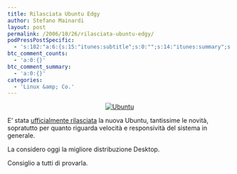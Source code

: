 ```yaml
---
title: Rilasciata Ubuntu Edgy
author: Stefano Mainardi
layout: post
permalink: /2006/10/26/rilasciata-ubuntu-edgy/
podPressPostSpecific:
  - 's:182:"a:6:{s:15:"itunes:subtitle";s:0:"";s:14:"itunes:summary";s:0:"";s:15:"itunes:keywords";s:0:"";s:13:"itunes:author";s:0:"";s:15:"itunes:explicit";s:0:"";s:12:"itunes:block";s:2:"no";}";'
btc_comment_counts:
  - 'a:0:{}'
btc_comment_summary:
  - 'a:0:{}'
categories:
  - 'Linux &amp; Co.'
---
```

<p><a title="Ubuntu" href="http://www.ubuntu.com/" /></p>
<div style="text-align: center"><a title="Ubuntu" href="http://www.ubuntu.com/"><img title="Ubuntu" alt="Ubuntu" src="http://www.stefanomainardi.com/wp-content/uploads/linux/usplash.png" /></a></div>
<p>E&#8217; stata <a href="http://wiki.ubuntu-it.org/EdgyNoteDiRilascio#head-9cf3e803bd98d8a8bd0a9c91d2f6c76be2bf7dd8">ufficialmente rilasciata</a> la nuova Ubuntu, tantissime le novità, sopratutto per quanto riguarda velocità e responsività del sistema in generale.</p>
<p>La considero oggi la migliore distribuzione Desktop.</p>
<p>Consiglio a tutti di provarla.</p>
